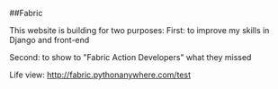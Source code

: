##Fabric

This website is building for two purposes:
First: to improve my skills in Django and front-end

Second: to show to "Fabric Action Developers" what they missed

Life view:
http://fabric.pythonanywhere.com/test
